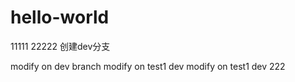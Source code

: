 hello-world
===========

11111
22222
创建dev分支

modify on dev branch
modify on test1 dev
modify on test1 dev 222